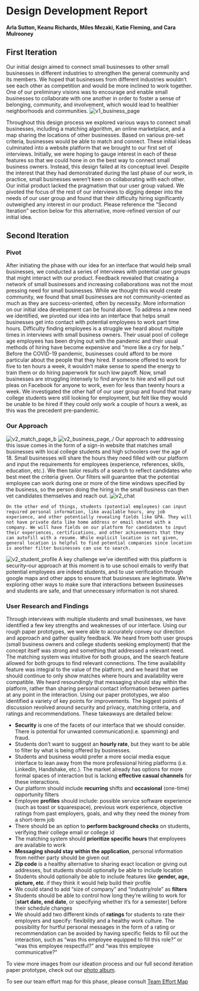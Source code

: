 # Design Development Report
**Arla Sutton, Keanu Richards, Miles Mezaki, Katie Fleming, and Cara Mulrooney**
## **First Iteration**
Our initial design aimed to connect small businesses to other small businesses in different industries to strengthen the general community and its members. We hoped that businesses from different industries wouldn’t see each other as competition and would be more inclined to work together. One of our preliminary visions was to encourage and enable small businesses to collaborate with one another in order to foster a sense of belonging, community, and involvement, which would lead to healthier neighborhoods and communities.
![v1_business_page](/img/v1_business_page.JPG)

Throughout this design process we explored various ways to connect small businesses, including a matching algorithm, an online marketplace, and a map sharing the locations of other businesses. Based on various pre-set criteria, businesses would be able to match and connect. These initial ideas culminated into a website platform that we brought to our first set of interviews. Initially, we were hoping to gauge interest in each of these features so that we could hone in on the best way to connect small business owners. Instead, this design failed at its conceptual level. Despite the interest that they had demonstrated during the last phase of our work, in practice, small businesses weren’t keen on collaborating with each other. Our initial product lacked the pragmatism that our user group valued. We pivoted the focus of the rest of our interviews to digging deeper into the needs of our user group and found that their difficulty hiring significantly outweighed any interest in our product. Please reference the “Second Iteration” section below for this alternative, more-refined version of our initial idea. 

## **Second Iteration**
### **Pivot**
After initiating the phase with our idea for an interface that would help small businesses, we conducted a series of interviews with potential user groups that might interact with our product. Feedback revealed that creating a network of small businesses and increasing collaborations was not the most pressing need for small businesses. While we thought this would create community, we found that small businesses are not community-oriented as much as they are success-oriented, often by necessity. More information on our initial idea development can be found above. To address a new need we identified, we pivoted our idea into an interface that helps small businesses get into contact with potential employees to work part time hours. 
Difficulty finding employees is a struggle we heard about multiple times in interviews with small business owners. Their usual pool of college age employees has been drying out with the pandemic and their usual methods of hiring have become expensive and “more like a cry for help.” Before the COVID-19 pandemic, businesses could afford to be more particular about the people that they hired. If someone offered to work for five to ten hours a week, it wouldn’t make sense to spend the energy to train them or do hiring paperwork for such low payoff. Now, small businesses are struggling intensely to find anyone to hire and will put out pleas on Facebook for anyone to work, even for less than twenty hours a week. 
We investigated the other half of our user group and found that many college students were still looking for employment, but felt like they would be unable to be hired if they could only work a couple of hours a week, as this was the precedent pre-pandemic.

### **Our Approach**
![v2_match_page_b](./img/v2_match_page_business.JPG) 
![v2_business_page](./img/v2_business_page.JPG),./
Our approach to addressing this issue comes in the form of a sign-in website that matches small businesses with local college students and high schoolers over the age of 18. Small businesses will share the hours they need filled with our platform and input the requirements for employees (experience, references, skills, education, etc.). We then tailor results of a search to reflect candidates who best meet the criteria given. Our filters will guarantee that the potential employee can work during one or more of the time windows specified by the business, so the person doing the hiring in the small business can then vet candidates themselves and reach out.
![v2_chat](./img/v2_chat.JPG)

	On the other end of things, students (potential employees) can input required personal information, like available hours, any job experience, and other potentially revealing fields like GPA. They will not have private data like home address or email shared with a company. We will have fields on our platform for candidates to input their experiences, certifications, and other achievements that they can autofill with a resume. While explicit location is not given, general location is helpful to find potential companies since location is another filter businesses can use to search. 
![v2_student_profile](./img/v2_student_profile.JPG)
A key challenge we’ve identified with this platform is security–our approach at this moment is to use school emails to verify that potential employees are indeed students, and to use verification through google maps and other apps to ensure that businesses are legitimate. We’re exploring other ways to make sure that interactions between businesses and students are safe, and that unnecessary information is not shared. 


### **User Research and Findings**
Through interviews with multiple students and small businesses, we have identified a few key strengths and weaknesses of our interface. Using our rough paper prototypes, we were able to accurately convey our direction and approach and gather quality feedback. We heard from both user groups (small business owners and college students seeking employment) that the concept itself was strong and something that addressed a relevant need. The matching system was intuitive for both groups, and the search feature allowed for both groups to find relevant connections. The time availability feature was integral to the value of the platform, and we heard that we should continue to only show matches where hours and availability were compatible. We heard resoundingly that messaging should stay within the platform, rather than sharing personal contact information between parties at any point in the interaction. 
	Using our paper prototypes, we also identified a variety of key points for improvements. The biggest points of discussion revolved around security and privacy, matching criteria, and ratings and recommendations. These takeaways are detailed below:

* **Security** is one of the facets of our interface that we should consider. There is potential for unwanted communication(i.e. spamming) and fraud.
* Students don’t want to suggest an **hourly rate**, but they want to be able to filter by what is being offered by businesses.
* Students and business would prefer a more social media esque interface to lean away from the more professional hiring platforms (i.e. LinkedIn, Handshake, etc.). The market already has options for more formal spaces of interaction but is lacking **effective casual channels** for these interactions. 
* Our platform should include **recurring** shifts and **occasional** (one-time) opportunity filters
* Employee **profiles** should include: possible service software experience (such as toast or squarespace), previous work experience, objective ratings from past employers, goals, and why they need the money from a short-term job
* There should be an option to **perform background checks** on students, verifying their college email or college id
* The matching system should **prioritize specific hours** that employees are available to work
* **Messaging should stay within the application**, personal information from neither party should be given out
* **Zip code** is a healthy alternative to sharing exact location or giving out addresses, but students should optionally be able to include location
* Students should optionally be able to include features like **gender, age, picture, etc**. if they think it would help build their profile
* We could stand to add “size of company” and “industry/role” as **filters**
* Students should be able to control how long they’re willing to work for [**start date, end date**, or specifying whether it’s for a semester] before their schedule changes
* We should add two different kinds of **ratings** for students to rate their employers and specify: flexibility and a healthy work culture. The possibility for hurtful personal messages in the form of a rating or recommendation can be avoided by having specific fields to fill out the interaction, such as “was this employee equipped to fill this role?” or “was this employee respectful?” and “was this employee communicative?” 

To view more images from our ideation process and our full second iteration paper prototype, check out our [photo album](https://drive.google.com/drive/folders/1-0j2wtCyLE50TkwwjoPTAUCwgwQ93Oql?usp=sharing).

To see our team effort map for this phase, please consult [Team Effort Map](EffortMapPhase2.jpg)





